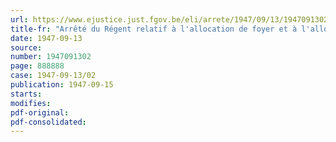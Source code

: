 ```yaml
---
url: https://www.ejustice.just.fgov.be/eli/arrete/1947/09/13/1947091302/justel
title-fr: "Arrêté du Régent relatif à l'allocation de foyer et à l'allocation de résidence du personnel rétribué par l'Etat. - Modifications aux arrêtés du Régent des 20 juin et 22 octobre 1946"
date: 1947-09-13
source:
number: 1947091302
page: 888888
case: 1947-09-13/02
publication: 1947-09-15
starts:
modifies:
pdf-original:
pdf-consolidated:
---
```


